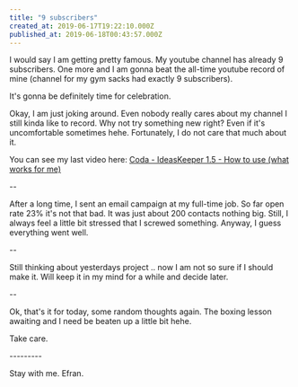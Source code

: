 ```yaml
---
title: "9 subscribers"
created_at: 2019-06-17T19:22:10.000Z
published_at: 2019-06-18T00:43:57.000Z
---
```

I would say I am getting pretty famous. My youtube channel has already 9 subscribers. One more and I am gonna beat the all-time youtube record of mine (channel for my gym sacks had exactly 9 subscribers).

It's gonna be definitely time for celebration.

Okay, I am just joking around. Even nobody really cares about my channel I still kinda like to record. Why not try something new right? Even if it's uncomfortable sometimes hehe. Fortunately, I do not care that much about it. 

You can see my last video here: [Coda - IdeasKeeper 1.5 - How to use (what works for me)](https://www.youtube.com/watch?v=bJVZDCwOQRM)

\--

After a long time, I sent an email campaign at my full-time job. So far open rate 23% it's not that bad. It was just about 200 contacts nothing big. Still, I always feel a little bit stressed that I screwed something. Anyway, I guess everything went well.

\--

Still thinking about yesterdays project .. now I am not so sure if I should make it. Will keep it in my mind for a while and decide later.

\--

Ok, that's it for today, some random thoughts again. The boxing lesson awaiting and I need be beaten up a little bit hehe.

Take care.

\---------

Stay with me. Efran.
